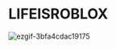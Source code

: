 # LIFEISROBLOX

![ezgif-3bfa4cdac19175](https://github.com/user-attachments/assets/6d4d0eda-19cf-4f08-b768-30ea0027a876)

